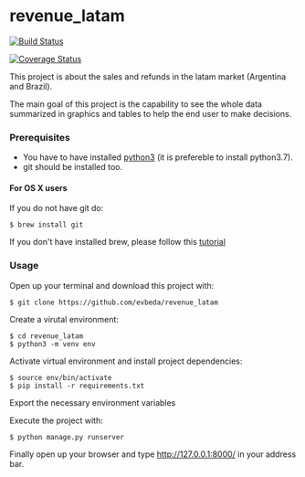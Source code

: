 # revenue_latam

[![Build Status](https://travis-ci.com/evbeda/revenue_latam.svg?branch=master)](https://travis-ci.com/evbeda/revenue_latam)

[![Coverage Status](https://coveralls.io/repos/github/evbeda/revenue_latam/badge.svg)](https://coveralls.io/github/evbeda/revenue_latam)

This project is about the sales and refunds in the latam market (Argentina and Brazil).

The main goal of this project is the capability to see the whole data summarized in graphics and tables to
 help the end user to make decisions.


### Prerequisites

* You have to have installed [python3](https://www.python.org/downloads/) (it is prefereble to install python3.7).
* git should be installed too.

#### For OS X users

If you do not have git do:

    $ brew install git

If you don't have installed brew, please follow this [tutorial](https://docs.brew.sh/Installation)

### Usage

Open up your terminal and download this project with:

    $ git clone https://github.com/evbeda/revenue_latam

Create a virutal environment:

    $ cd revenue_latam
    $ python3 -m venv env

Activate virtual environment and install project dependencies:

    $ source env/bin/activate
    $ pip install -r requirements.txt

Export the necessary environment variables

Execute the project with:

    $ python manage.py runserver

Finally open up your browser and type http://127.0.0.1:8000/ in your address bar.
